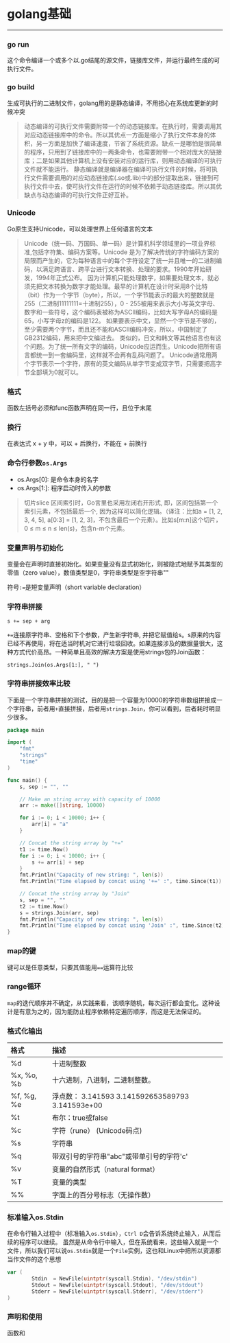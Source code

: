 # golang基础
***

### go run
这个命令编译一个或多个以.go结尾的源文件，链接库文件，并运行最终生成的可 执行文件。

### go build
生成可执行的二进制文件，golang用的是静态编译，不用担心在系统库更新的时候冲突

>动态编译的可执行文件需要附带一个的动态链接库。在执行时，需要调用其对应动态链接库中的命令。所以其优点一方面是缩小了执行文件本身的体积，另一方面是加快了编译速度，节省了系统资源。缺点一是哪怕是很简单的程序，只用到了链接库中的一两条命令，也需要附带一个相对庞大的链接库；二是如果其他计算机上没有安装对应的运行库，则用动态编译的可执行文件就不能运行。
静态编译就是编译器在编译可执行文件的时候，将可执行文件需要调用的对应动态链接库(.so或.lib)中的部分提取出来，链接到可执行文件中去，使可执行文件在运行的时候不依赖于动态链接库。所以其优缺点与动态编译的可执行文件正好互补。

### Unicode
Go原生支持Unicode，可以处理世界上任何语言的文本

>Unicode（统一码、万国码、单一码）是计算机科学领域里的一项业界标准,包括字符集、编码方案等。Unicode 是为了解决传统的字符编码方案的局限而产生的，它为每种语言中的每个字符设定了统一并且唯一的二进制编码，以满足跨语言、跨平台进行文本转换、处理的要求。1990年开始研发，1994年正式公布。
因为计算机只能处理数字，如果要处理文本，就必须先把文本转换为数字才能处理。最早的计算机在设计时采用8个比特（bit）作为一个字节（byte），所以，一个字节能表示的最大的整数就是255（二进制11111111=十进制255），0 - 255被用来表示大小写英文字母、数字和一些符号，这个编码表被称为ASCII编码，比如大写字母A的编码是65，小写字母z的编码是122。
如果要表示中文，显然一个字节是不够的，至少需要两个字节，而且还不能和ASCII编码冲突，所以，中国制定了GB2312编码，用来把中文编进去。
类似的，日文和韩文等其他语言也有这个问题。为了统一所有文字的编码，Unicode应运而生。Unicode把所有语言都统一到一套编码里，这样就不会再有乱码问题了。
Unicode通常用两个字节表示一个字符，原有的英文编码从单字节变成双字节，只需要把高字节全部填为0就可以。

### 格式
函数左括号必须和func函数声明在同一行，且位于末尾

### 换行
在表达式 x + y 中，可以 + 后换行，不能在 + 前换行

### 命令行参数`os.Args`
* os.Args[0]: 是命令本身的名字
* os.Args[1:]: 程序启动时传入的参数

> 切片slice
区间索引时，Go言里也采用左闭右开形式, 即，区间包括第一个索引元素，不包括最后一个, 因为这样可以简化逻辑。（译注：比如a = [1, 2, 3, 4, 5], a[0:3] = [1, 2, 3]，不包含最后一个元素）。比如s[m:n]这个切片，0 ≤ m ≤ n ≤ len(s)，包含n-m个元素。

### 变量声明与初始化
变量会在声明时直接初始化。如果变量没有显式初始化，则被隐式地赋予其类型的零值（zero value），数值类型是0，字符串类型是空字符串""

符号`:=`是短变量声明（short variable declaration）

### 字符串拼接
```
s += sep + arg
```
`+=`连接原字符串、空格和下个参数，产生新字符串, 并把它赋值给s。s原来的内容已经不再使用，将在适当时机对它进行垃圾回收。如果连接涉及的数据量很大，这种方式代价高昂。一种简单且高效的解决方案是使用strings包的Join函数：
```
strings.Join(os.Args[1:], " ")
```

### 字符串拼接效率比较
下面是一个字符串拼接的测试，目的是把一个容量为10000的字符串数组拼接成一个字符串，前者用`+`直接拼接，后者用`strings.Join`，你可以看到，后者耗时明显少很多。

```GO
package main

import (
	"fmt"
	"strings"
	"time"
)

func main() {
	s, sep := "", ""

	// Make an string array with capacity of 10000
	arr := make([]string, 10000)

	for i := 0; i < 10000; i++ {
		arr[i] = "a"
	}

	// Concat the string array by "+="
	t1 := time.Now()
	for i := 0; i < 10000; i++ {
		s += arr[i] + sep
	}
	fmt.Println("Capacity of new string: ", len(s))
	fmt.Println("Time elapsed by concat using '+=' :", time.Since(t1))

	// Concat the string array by "Join"
	s, sep = "", ""
	t2 := time.Now()
	s = strings.Join(arr, sep)
	fmt.Println("Capacity of new string: ", len(s))
	fmt.Println("Time elapsed by concat using 'Join' :", time.Since(t2))
}
```

### map的键
键可以是任意类型，只要其值能用`==`运算符比较

### range循环
`map`的迭代顺序并不确定，从实践来看，该顺序随机，每次运行都会变化。这种设计是有意为之的，因为能防止程序依赖特定遍历顺序，而这是无法保证的。

### 格式化输出
|格式|描述|
|:-|:-|
|%d          |十进制整数|
|%x, %o, %b  |十六进制，八进制，二进制整数。|
|%f, %g, %e  |浮点数： 3.141593 3.141592653589793 3.141593e+00|
|%t          |布尔：true或false|
|%c          |字符（rune） (Unicode码点)|
|%s          |字符串|
|%q          |带双引号的字符串"abc"或带单引号的字符'c'|
|%v          |变量的自然形式（natural format）|
|%T          |变量的类型|
|%%          |字面上的百分号标志（无操作数）|

### 标准输入os.Stdin
在命令行输入过程中（标准输入`os.Stdin`），`Ctrl D`会告诉系统终止输入，从而后续的程序可以继续。
虽然是从命令行中输入，但在系统看来，这些输入就是一个文件，所以我们可以说`os.Stdin`就是一个`File`实例，这也和Linux中把所以资源都当作文件的这个思想

```GO
var (
        Stdin  = NewFile(uintptr(syscall.Stdin), "/dev/stdin")
        Stdout = NewFile(uintptr(syscall.Stdout), "/dev/stdout")
        Stderr = NewFile(uintptr(syscall.Stderr), "/dev/stderr")
)

```

### 声明和使用
函数和

